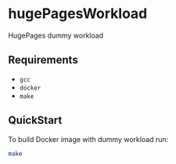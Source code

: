 # hugePagesWorkload
HugePages dummy workload

## Requirements
- `gcc`
- `docker`
- `make`

## QuickStart
To build Docker image with dummy workload run:
```bash
make
```

